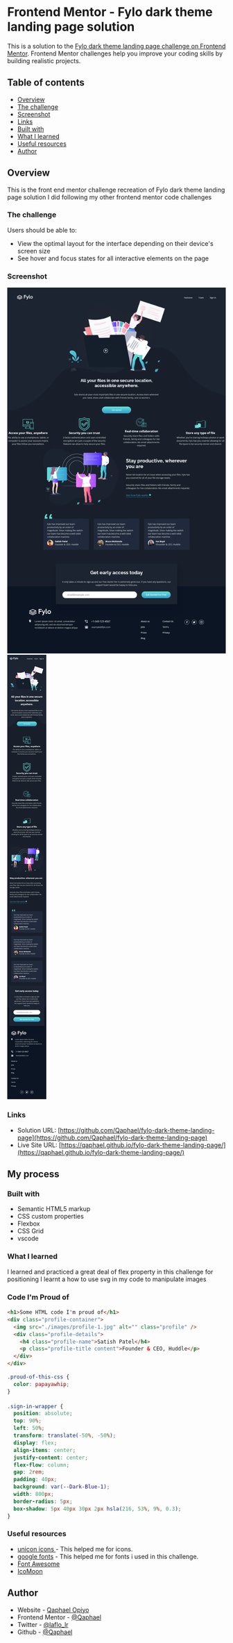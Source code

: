 # Frontend Mentor - Fylo dark theme landing page solution

This is a solution to the [Fylo dark theme landing page challenge on Frontend Mentor](https://www.frontendmentor.io/challenges/fylo-dark-theme-landing-page-5ca5f2d21e82137ec91a50fd). Frontend Mentor challenges help you improve your coding skills by building realistic projects. 

## Table of contents

-   [Overview](#overview)
  - [The challenge](#the-challenge)
  - [Screenshot](#screenshot)
  - [Links](#links)
  - [Built with](#built-with)
  - [What I learned](#what-i-learned)
  - [Useful resources](#useful-resources)
  - [Author](#author)


## Overview
This is the front end mentor challenge recreation of Fylo dark theme landing page solution I did following my other frontend mentor code challenges

### The challenge

Users should be able to:

- View the optimal layout for the interface depending on their device's screen size
- See hover and focus states for all interactive elements on the page

### Screenshot

![](./screenshots/desktop-view.png)
![](./screenshots/mobile-view.png)

### Links

- Solution URL: [https://github.com/Qaphael/fylo-dark-theme-landing-page](https://github.com/Qaphael/fylo-dark-theme-landing-page)
- Live Site URL: [https://qaphael.github.io/fylo-dark-theme-landing-page/](https://qaphael.github.io/fylo-dark-theme-landing-page/)

## My process

### Built with

- Semantic HTML5 markup
- CSS custom properties
- Flexbox
- CSS Grid
- vscode

### What I learned

I learned and practiced a great deal of flex property in this challenge for positioning
I learnt a how to use svg in my code to manipulate images

### Code I'm Proud of

```html
<h1>Some HTML code I'm proud of</h1>
<div class="profile-container">
  <img src="./images/profile-1.jpg" alt="" class="profile" />
  <div class="profile-details">
    <h4 class="profile-name">Satish Patel</h4>
    <p class="profile-title content">Founder & CEO, Huddle</p>
  </div>
</div>
```
```css
.proud-of-this-css {
  color: papayawhip;
}

.sign-in-wrapper {
  position: absolute;
  top: 90%;
  left: 50%;
  transform: translate(-50%, -50%);
  display: flex;
  align-items: center;
  justify-content: center;
  flex-flow: column;
  gap: 2rem;
  padding: 40px;
  background: var(--Dark-Blue-1);
  width: 800px;
  border-radius: 5px;
  box-shadow: 5px 40px 30px 2px hsla(216, 53%, 9%, 0.3);
}

```

### Useful resources

- [unicon icons ](https://iconscout.com/unicons) - This helped me for icons.
- [google fonts](https://fonts.google.com/) - This helped me for fonts i used in this challenge.
- [Font Awesome](https://fontawesome.com/)
- [IcoMoon](https://icomoon.io/)

## Author

- Website - [Qaphael Opiyo](https://qaphael-portfolio-website.web.app/)
- Frontend Mentor - [@Qaphael](https://www.frontendmentor.io/profile/Qaphael)
- Twitter - [@laflo_lr](https://twitter.com/Laflo_lr)
- Github - [@Qaphael](https://github.com/Qaphael)

